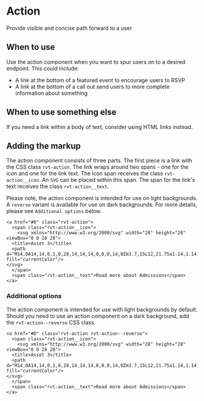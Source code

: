 # Action

Provide visible and concise path forward to a user

## When to use

Use the action component when you want to spur users on to a desired endpoint. This could include:

- A link at the bottom of a featured event to encourage users to RSVP
- A link at the bottom of a call out send users to more complete information about something

## When to use something else

If you need a link within a body of text, consider using HTML links instead.

## Adding the markup

The action component consists of three parts. The first piece is a link with the CSS class `rvt-action`. The link wraps around two spans - one for the icon and one for the link text. The icon span receives the class `rvt-action__icon`. An `SVG` can be placed within this span. The span for the link's text receives the class `rvt-action__text`.

Please note, the action component is intended for use on light backgrounds. A `reverse` variant is available for use on dark backgrounds. For more details, please see `Additional options` below.

```
<a href="#0" class="rvt-action">
  <span class="rvt-action__icon">
    <svg xmlns="http://www.w3.org/2000/svg" width="28" height="28" viewBox="0 0 28 28">
  <title>Asset 3</title>
  <path d="M14,0A14,14,0,1,0,28,14,14,14,0,0,0,14,0Zm3.7,15L12,21.75a1.14,1.14,0,0,1-.41.31A1.17,1.17,0,0,1,10.5,22,1.17,1.17,0,0,1,10,20.85a1.24,1.24,0,0,1,.26-.6L15.45,14,10.23,7.75A1.16,1.16,0,0,1,10,6.89a1.14,1.14,0,0,1,.41-.79,1.21,1.21,0,0,1,.86-.26,1.22,1.22,0,0,1,.79.41l5.67,6.82A1.45,1.45,0,0,1,18,14,1.49,1.49,0,0,1,17.7,15Z" fill="currentColor"/>
</svg>
  </span>
  <span class="rvt-action__text">Read more about Admissions</span>
</a>
```

### Additional options

The action component is intended for use with light backgrounds by default. Should you need to use an action component on a dark background, add the `rvt-action--reverse` CSS class.

```
<a href="#0" class="rvt-action rvt-action--reverse">
  <span class="rvt-action__icon">
    <svg xmlns="http://www.w3.org/2000/svg" width="28" height="28" viewBox="0 0 28 28">
  <title>Asset 3</title>
  <path d="M14,0A14,14,0,1,0,28,14,14,14,0,0,0,14,0Zm3.7,15L12,21.75a1.14,1.14,0,0,1-.41.31A1.17,1.17,0,0,1,10.5,22,1.17,1.17,0,0,1,10,20.85a1.24,1.24,0,0,1,.26-.6L15.45,14,10.23,7.75A1.16,1.16,0,0,1,10,6.89a1.14,1.14,0,0,1,.41-.79,1.21,1.21,0,0,1,.86-.26,1.22,1.22,0,0,1,.79.41l5.67,6.82A1.45,1.45,0,0,1,18,14,1.49,1.49,0,0,1,17.7,15Z" fill="currentColor"/>
</svg>
  </span>
  <span class="rvt-action__text">Read more about Admissions</span>
</a>
```
